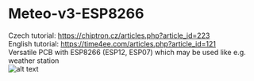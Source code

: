 # Meteo-v3-ESP8266<br>
Czech tutorial: https://chiptron.cz/articles.php?article_id=223<br>
English tutorial: https://time4ee.com/articles.php?article_id=121<br>
Versatile PCB with ESP8266 (ESP12, ESP07) which may be used like e.g. weather station<br>
![alt text](https://github.com/petus/Meteo-v3-ESP8266/blob/master/Meteo-v3-chiptron_1200x780px.JPG)
